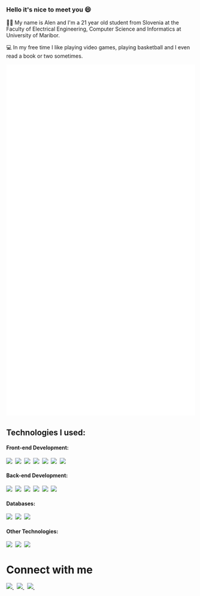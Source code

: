 ### Hello it's nice to meet you :smile:
:man_student: My name is Alen and I'm a 21 year old student from Slovenia at the Faculty of Electrical Engineering, Computer Science and Informatics at University of Maribor.
 
:computer: In my free time I like playing video games, playing basketball and I even read a book or two sometimes.

<p align="center">
  <a href="https://github.com/SarugaAlen">
    <img src="https://raw.githubusercontent.com/SarugaAlen/SarugaAlen/main/github-metrics.svg" />
  </a>
</p>

<h2>Technologies I used:</h2>

#### Front-end Development:
<img height=50 src="https://cdn.jsdelivr.net/gh/devicons/devicon/icons/html5/html5-original.svg" />&nbsp;
<img height=50 src="https://cdn.jsdelivr.net/gh/devicons/devicon/icons/css3/css3-original.svg" />&nbsp;
<img height=50 src="https://cdn.jsdelivr.net/gh/devicons/devicon/icons/tailwindcss/tailwindcss-plain.svg" />&nbsp;
<img height=50 src="https://cdn.jsdelivr.net/gh/devicons/devicon/icons/jquery/jquery-original.svg" />&nbsp;
<img height=50 src="https://cdn.jsdelivr.net/gh/devicons/devicon/icons/bootstrap/bootstrap-original.svg" />&nbsp;
<img height=50 src="https://cdn.jsdelivr.net/gh/devicons/devicon/icons/svelte/svelte-original.svg" />&nbsp;
<img height=50 src="https://cdn.jsdelivr.net/gh/devicons/devicon/icons/javascript/javascript-original.svg" />&nbsp;

#### Back-end Development:
<img height=50 src="https://cdn.jsdelivr.net/gh/devicons/devicon/icons/python/python-original.svg" />&nbsp;
<img height=50 src="https://cdn.jsdelivr.net/gh/devicons/devicon/icons/fastapi/fastapi-original.svg" />&nbsp;
<img height=50 src="https://cdn.jsdelivr.net/gh/devicons/devicon/icons/csharp/csharp-original.svg" />&nbsp;
<img height=50 src="https://cdn.jsdelivr.net/gh/devicons/devicon/icons/dotnetcore/dotnetcore-original.svg" />&nbsp;
<img height=50 src="https://cdn.jsdelivr.net/gh/devicons/devicon/icons/nodejs/nodejs-original.svg" />&nbsp;
<img height=50 src="https://cdn.jsdelivr.net/gh/devicons/devicon/icons/express/express-original.svg" />&nbsp;

#### Databases:
<img height=50 src="https://cdn.jsdelivr.net/gh/devicons/devicon/icons/mysql/mysql-original.svg" />&nbsp;
<img height=50 src="https://cdn.jsdelivr.net/gh/devicons/devicon/icons/mongodb/mongodb-original.svg" />&nbsp;
<img height=50 src="https://cdn.jsdelivr.net/gh/devicons/devicon/icons/postgresql/postgresql-original.svg" />&nbsp;


#### Other Technologies:
<img height=50 src="https://cdn.jsdelivr.net/gh/devicons/devicon/icons/docker/docker-original.svg" />&nbsp;
<img height=50 src="https://cdn.jsdelivr.net/gh/devicons/devicon/icons/git/git-original.svg" />&nbsp;
<img height=50 src="https://cdn.jsdelivr.net/gh/devicons/devicon/icons/gitlab/gitlab-original.svg" />&nbsp;


<h1 align="left">Connect with me</h1>
<a align="center" href="https://www.linkedin.com/in/alen%C5%A1aruga/">
    <img height="50" src="https://cdn2.iconfinder.com/data/icons/social-icon-3/512/social_style_3_in-306.png"/>
</a>&nbsp;

<a align="center" href="https://twitter.com/DAI5UK3">
    <img height="50" src="https://cdn2.iconfinder.com/data/icons/social-media-2285/512/1_Twitter3_colored_svg-512.png"/>
</a>&nbsp;

<a align="center" href="https://discord.com/users/137949474042413056">
    <img height="50" src="https://cdn2.iconfinder.com/data/icons/gaming-platforms-squircle/250/discord_squircle-512.png"/>
</a>&nbsp;

